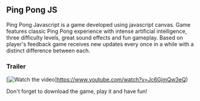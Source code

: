 ## **Ping Pong JS**

Ping Pong Javascript is a game developed using javascript canvas. Game features classic Ping Pong experience with intense artificial intelligence, three difficulty levels, great sound effects and fun gameplay. Based on player's feedback game receives new updates every once in a while with a distinct difference between each. 

### Trailer
[![Watch the video](http://i3.ytimg.com/vi/Jc6GjmQw3eQ/maxresdefault.jpg)]https://www.youtube.com/watch?v=Jc6GjmQw3eQ)

Don't forget to download the game, play it and have fun!


